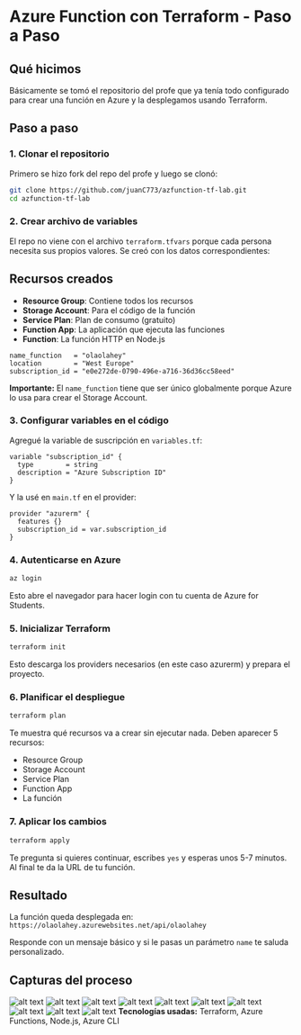# Azure Function con Terraform - Paso a Paso


## Qué hicimos

Básicamente se tomó el repositorio del profe que ya tenía todo configurado para crear una función en Azure y la desplegamos usando Terraform.

## Paso a paso

### 1. Clonar el repositorio

Primero se hizo fork del repo del profe y luego se clonó:

```bash
git clone https://github.com/juanC773/azfunction-tf-lab.git
cd azfunction-tf-lab
```

### 2. Crear archivo de variables

El repo no viene con el archivo `terraform.tfvars` porque cada persona necesita sus propios valores. Se creó con los datos correspondientes:

## Recursos creados

- **Resource Group**: Contiene todos los recursos
- **Storage Account**: Para el código de la función  
- **Service Plan**: Plan de consumo (gratuito)
- **Function App**: La aplicación que ejecuta las funciones
- **Function**: La función HTTP en Node.js



```hcl
name_function   = "olaolahey"
location        = "West Europe"
subscription_id = "e0e272de-0790-496e-a716-36d36cc58eed"
```

**Importante:** El `name_function` tiene que ser único globalmente porque Azure lo usa para crear el Storage Account.

### 3. Configurar variables en el código

Agregué la variable de suscripción en `variables.tf`:

```hcl
variable "subscription_id" {
  type        = string
  description = "Azure Subscription ID"
}
```

Y la usé en `main.tf` en el provider:

```hcl
provider "azurerm" {
  features {}
  subscription_id = var.subscription_id
}
```

### 4. Autenticarse en Azure

```bash
az login
```

Esto abre el navegador para hacer login con tu cuenta de Azure for Students.

### 5. Inicializar Terraform

```bash
terraform init
```

Esto descarga los providers necesarios (en este caso azurerm) y prepara el proyecto.

### 6. Planificar el despliegue

```bash
terraform plan
```

Te muestra qué recursos va a crear sin ejecutar nada. Deben aparecer 5 recursos:
- Resource Group
- Storage Account  
- Service Plan
- Function App
- La función

### 7. Aplicar los cambios

```bash
terraform apply
```

Te pregunta si quieres continuar, escribes `yes` y esperas unos 5-7 minutos. Al final te da la URL de tu función.

## Resultado

La función queda desplegada en: `https://olaolahey.azurewebsites.net/api/olaolahey`

Responde con un mensaje básico y si le pasas un parámetro `name` te saluda personalizado.



## Capturas del proceso

![alt text](<WhatsApp Image 2025-09-10 at 16.44.42_24783bd6.jpg>)
![alt text](<WhatsApp Image 2025-09-10 at 16.53.18_b907ca2d.jpg>)
![alt text](<WhatsApp Image 2025-09-10 at 16.53.26_2e04ed0d.jpg>)
![alt text](<WhatsApp Image 2025-09-10 at 16.53.10_6a393604.jpg>)
![alt text](<WhatsApp Image 2025-09-10 at 16.45.45_997c871f.jpg>)
![alt text](<WhatsApp Image 2025-09-10 at 16.46.00_14818dd5.jpg>)
![alt text](<WhatsApp Image 2025-09-10 at 16.53.01_34906ba9.jpg>)
![alt text](<WhatsApp Image 2025-09-10 at 16.54.40_fe1ac3b1.jpg>)
![alt text](<WhatsApp Image 2025-09-10 at 17.00.44_8b050248.jpg>)
![alt text](<WhatsApp Image 2025-09-10 at 17.01.54_bc85b237.jpg>)
**Tecnologías usadas:** Terraform, Azure Functions, Node.js, Azure CLI